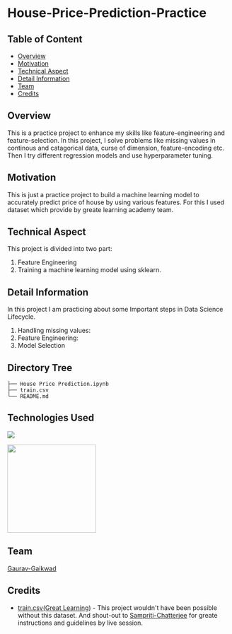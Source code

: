 # House-Price-Prediction-Practice

## Table of Content
  * [Overview](#overview)
  * [Motivation](#motivation)
  * [Technical Aspect](#technical-aspect)
  * [Detail Information](#detail-information)
  * [Team](#team)
  * [Credits](#credits)


## Overview
This is a practice project to enhance my skills like feature-engineering and feature-selection. In this project, I solve problems like missing values in continous and catagorical data, curse of dimension, feature-encoding etc. Then I try different regression models and use hyperparameter tuning.

## Motivation
This is just a practice project to build a machine learning model to accurately predict price of house by using various features. For this I used dataset which provide by greate learning academy team.

## Technical Aspect
This project is divided into two part:
1. Feature Engineering
2. Training a machine learning model using sklearn. 

## Detail Information
In this project I am practicing about some Important steps in Data Science Lifecycle. 

1. Handling missing values:
2. Feature Engineering:
3. Model Selection

## Directory Tree 
```
├── House Price Prediction.ipynb
├── train.csv
└── README.md

```

## Technologies Used

![](https://forthebadge.com/images/badges/made-with-python.svg)

[<img target="_blank" src="https://scikit-learn.org/stable/_static/scikit-learn-logo-small.png" width=200>](https://scikit-learn.org/stable/) 

## Team
[Gaurav-Gaikwad](https://github.com/Gaurav-223344)


## Credits
- [train.csv(Great Learning)](https://olympus.greatlearning.in/courses/34034/files/1835209?module_item_id=920176) - This project wouldn't have been possible without this dataset. And shout-out to [Sampriti-Chatterjee](https://olympus.greatlearning.in/courses/34034/pages/about-the-speaker?module_item_id=913093) for greate instructions and guidelines by live session.
